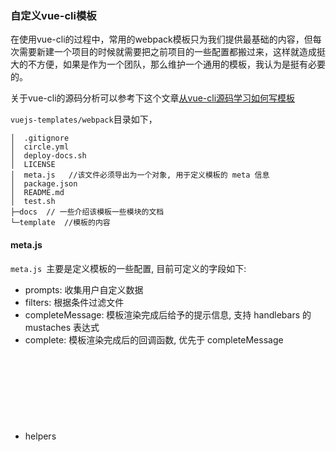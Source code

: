 ### 自定义vue-cli模板

在使用vue-cli的过程中，常用的webpack模板只为我们提供最基础的内容，但每次需要新建一个项目的时候就需要把之前项目的一些配置都搬过来，这样就造成挺大的不方便，如果是作为一个团队，那么维护一个通用的模板，我认为是挺有必要的。  

关于vue-cli的源码分析可以参考下这个文章[从vue-cli源码学习如何写模板](https://github.com/dwqs/blog/issues/56 )  


``vuejs-templates/webpack``目录如下，

```
│  .gitignore
│  circle.yml
│  deploy-docs.sh
│  LICENSE
│  meta.js   //该文件必须导出为一个对象, 用于定义模板的 meta 信息
│  package.json
│  README.md
│  test.sh
├─docs  // 一些介绍该模板一些模块的文档
└─template  //模板的内容
```
#### meta.js

``meta.js ``主要是定义模板的一些配置, 目前可定义的字段如下:

- prompts<Object>: 收集用户自定义数据
- filters<Object>: 根据条件过滤文件
- completeMessage<String>: 模板渲染完成后给予的提示信息, 支持 handlebars 的 mustaches 表达式
- complete<Function>: 模板渲染完成后的回调函数, 优先于 completeMessage
- helpers<Object>: 自定义的 Handlebars 辅助函数

#### prompts

看下 ``prompts``的代码
```
"prompts": {
	"name": {
		"type": "string",
		"required": true,
		"message": "Project name"  
	},
	"description": {  
		"type": "string",
		"required": false,
		"message": "Project description",
		"default": "A Vue.js project"
	},
	"author": {
		"type": "string",
		"message": "Author"
	},
	"mockJS":{
		"type": "confirm",
		"message": "Install mockjs?"
	}
	...
}

```
所有的用户输入完成之后, ``template`` 目录下的所有文件将会用 ``Handlebars``（[了解相关的语法点这里](http://handlebarsjs.com/)） 进行渲染. 用户输入的数据会作为模板渲染时的使用数据,例如，在``cmd``选择使用``mockjs``后，

```
"mockJS":{
	"type": "confirm",
	"message": "Install mockjs?"
},
```

安装过程中，就会询问是否安装``mockjs``了


#### helper

上面的``if_eq``，还有源码中的``unless_eq``是原本vue cli中注册的那个辅助函数，在vue-cli中的generate.js：

```
# vue-cli/lib/generate.js

//...

// register handlebars helper
Handlebars.registerHelper('if_eq', function (a, b, opts) {
return a === b
	? opts.fn(this)
	: opts.inverse(this)
})

Handlebars.registerHelper('unless_eq', function (a, b, opts) {
return a === b
	? opts.inverse(this)
	: opts.fn(this)
})
```
类似的，你也可以自定义一些函数，方便你自己去处理一些数据，在``meta.js``中``helpers``对象中可以加入自己的方法，如源码中就有注册一个``if_or``的方法,你在文件中就可以用``{{#if_or a b}}{{/if_or}}``去使用

```
"helpers": {
	"if_or": function (v1, v2, options) {
		if (v1 || v2) {
			return options.fn(this);
		}

		return options.inverse(this);
	}
},
```

#### filters
``filters`` 是根据条件过滤文件，源码:
```
 "filters": {
	"src/mock/**/*": "mockJS"  //例如上面的 mockJS 为true的时候，就会加入这个目录
}
```
后续的话只需要将自己需要的文件跟文件夹，加入到``template/src``

最后,提交到github自己的分支上，就可以使用了

```
vue init ztjy-fe/admin-scaffolding project-name

```
#### github地址
[https://github.com/ztjy-fe/admin-scaffolding](https://github.com/ztjy-fe/admin-scaffolding)

#### 参考：  
[vue-cli webpack的配置详解](http://blog.csdn.net/hongchh/article/details/55113751 )  
[从vue-cli源码学习如何写模板 ](https://github.com/dwqs/blog/issues/56)  
